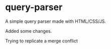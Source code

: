 # query-parser

A simple query parser made with HTML/CSS/JS. 

Added some changes.

Trying to replicate a merge conflict